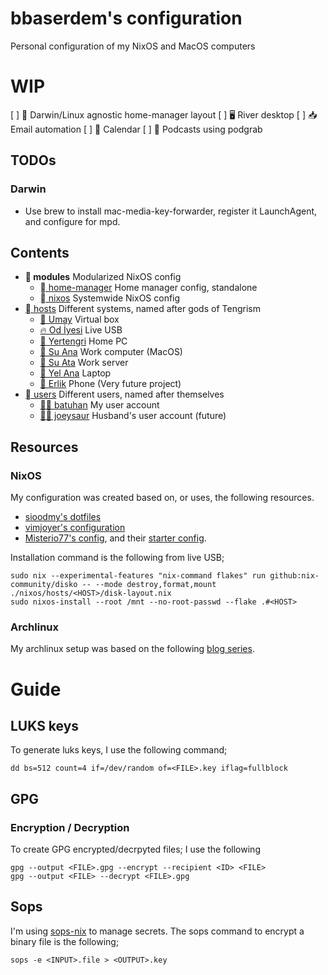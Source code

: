 # bbaserdem's configuration

Personal configuration of my NixOS and MacOS computers

# WIP

[ ] 🍏 Darwin/Linux agnostic home-manager layout
[ ] 🖥️ River desktop
[ ] 📥 Email automation
[ ] 📅 Calendar
[ ]   Podcasts using podgrab

## TODOs

### Darwin

- Use brew to install mac-media-key-forwarder, register it LaunchAgent, and configure for mpd.

## Contents

- ** modules** Modularized NixOS config
  - [ home-manager](home-manager) Home manager config, standalone
  - [ nixos](nixos) Systemwide NixOS config
- [󱩊 hosts](nixos/hosts) Different systems, named after gods of Tengrism
  - [🤰 Umay](nixos/hosts/umay) Virtual box
  - [🔥 Od İyesi](nixos/hosts/od-iyesi) Live USB
  - [🌳 Yertengri](nixos/hosts/yertengri) Home PC
  - [🌊 Su Ana](nixos/hosts/su-ana) Work computer (MacOS)
  - [🌊 Su Ata](nixos/hosts/su-ata) Work server
  - [🎐 Yel Ana](nixos/hosts/yel-ana) Laptop
  - [🧟 Erlik](nixos/hosts/erlik) Phone (Very future project)
- [ users](home-manager/users) Different users, named after themselves
  - [🔪👑 batuhan](home-manager/users/batuhan) My user account
  - [🧙🐭 joeysaur](home-manager/users/joeysaur) Husband's user account (future)

## Resources

### NixOS

My configuration was created based on, or uses, the following resources.

* [sioodmy's dotfiles](https://github.com/sioodmy/dotfiles)
* [vimjoyer's configuration](https://github.com/vimjoyer/nixconf)
* [Misterio77's config](https://github.com/misterio77/nix-config),
  and their [starter config](https://github.com/Misterio77/nix-starter-configs).

Installation command is the following from live USB;

```
sudo nix --experimental-features "nix-command flakes" run github:nix-community/disko -- --mode destroy,format,mount ./nixos/hosts/<HOST>/disk-layout.nix
sudo nixos-install --root /mnt --no-root-passwd --flake .#<HOST>
```

### Archlinux

My archlinux setup was based on the following
[blog series](https://disconnected.systems/blog/archlinux-repo-in-aws-bucket).

# Guide

## LUKS keys

To generate luks keys, I use the following command;
```
dd bs=512 count=4 if=/dev/random of=<FILE>.key iflag=fullblock
```

## GPG

### Encryption / Decryption

To create GPG encrypted/decrpyted files; I use the following

```
gpg --output <FILE>.gpg --encrypt --recipient <ID> <FILE>
gpg --output <FILE> --decrypt <FILE>.gpg
```

## Sops

I'm using [sops-nix](https://github.com/Mic92/sops-nix) to manage secrets.
The sops command to encrypt a binary file is the following;

```
sops -e <INPUT>.file > <OUTPUT>.key
```
